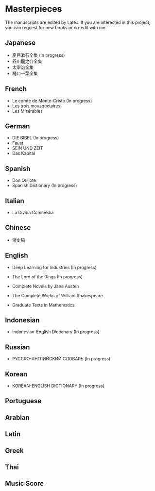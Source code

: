 # Masterpieces

The manuscripts are edited by Latex. If you are interested in this project, you can request for new books or co-edit with me.

## Japanese

- 夏目漱石全集 (In progress)
- 芥川龍之介全集
- 太宰治全集
- 樋口一葉全集

## French

- Le comte de Monte-Cristo (In progress)
- Les trois mousquetaires
- Les Misérables

## German

- DIE BIBEL (In progress)
- Faust
- SEIN UND ZEIT
- Das Kapital

## Spanish

- Don Quijote
- Spanish Dictionary (In progress)

## Italian

- La Divina Commedia

## Chinese

- 清史稿

## English

- Deep Learning for Industries (In progress)
- The Lord of the Rings (In progress)
- Complete Novels by Jane Austen
- The Complete Works of William Shakespeare

- Graduate Texts in Mathematics

## Indonesian

- Indonesian-English Dictionary (In progress)

## Russian

- РУССКО-АНГЛИЙСКИЙ СЛОВАРЬ (In progress)

## Korean

-  KOREAN-ENGLISH DICTIONARY (In progress)

## Portuguese

## Arabian

## Latin

## Greek

## Thai

## Music Score
